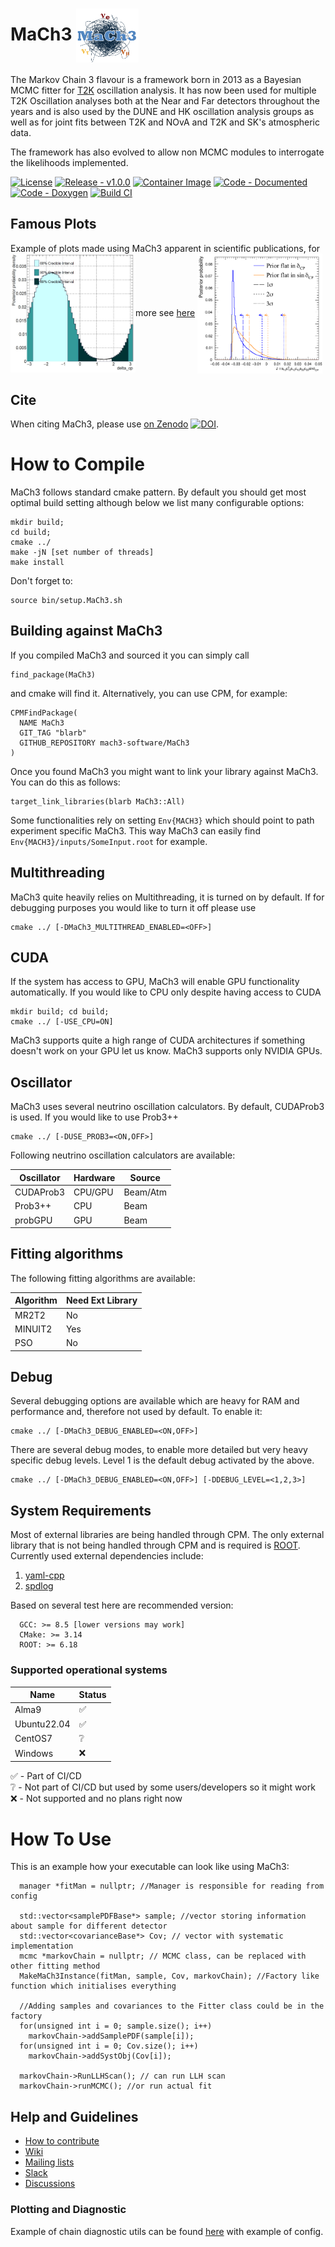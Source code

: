 # MaCh3 <img src="Doc/mach3logo.png" alt="MaCh3" align="center" width="100"/>
The Markov Chain 3 flavour is a framework born in 2013 as a Bayesian MCMC fitter for [T2K](https://t2k-experiment.org/pl/) oscillation analysis. It has now been used for multiple T2K Oscillation analyses both at the Near and Far detectors throughout the years and is also used by the DUNE and HK oscillation analysis groups as well as for joint fits between T2K and NOvA and T2K and SK's atmospheric data.

The framework has also evolved to allow non MCMC modules to interrogate the likelihoods implemented.

[![License](https://img.shields.io/badge/License-BSD_3--Clause-blue.svg)](https://github.com/mach3-software/MaCh3/blob/develop/LICENSE.txt)
[![Release - v1.0.0](https://img.shields.io/badge/Release-v1.0.0-2ea44f)](https://github.com/mach3-software/MaCh3/releases)
[![Container Image](https://img.shields.io/badge/Container-Image-brightgreen)](https://github.com/mach3-software/MaCh3/pkgs/container/mach3)
[![Code - Documented](https://img.shields.io/badge/Code-Documented-2ea44f)](https://github.com/mach3-software/MaCh3/wiki)
[![Code - Doxygen](https://img.shields.io/badge/Code-Doxygen-2ea44f)](https://mach3-software.github.io/MaCh3/index.html)
[![Build CI](https://github.com/mach3-software/MaCh3/actions/workflows/CIBuild.yml/badge.svg)](https://github.com/mach3-software/MaCh3/actions/workflows/CIBuild.yml)
## Famous Plots
Example of plots made using MaCh3 apparent in scientific publications, for more see [here](https://github.com/mach3-software/MaCh3/wiki/14.-MaCh3-in-the-Field)
<img src="Doc/Plots/delta.png" alt="MaCh3" align="left" width="200"/>
<img src="Doc/Plots/Jarlskog.png" alt="MaCh3" align="center" width="200"/>

## Cite
When citing MaCh3, please use [on Zenodo](https://zenodo.org/records/10949376) [![DOI](https://zenodo.org/badge/DOI/10.5281/zenodo.10949376.svg)](https://doi.org/10.5281/zenodo.10949376).

# How to Compile
MaCh3 follows standard cmake pattern. By default you should get most optimal build setting although below we list many configurable options:
```
mkdir build;
cd build;
cmake ../
make -jN [set number of threads]
make install
```

Don't forget to:
```
source bin/setup.MaCh3.sh
```
## Building against MaCh3
If you compiled MaCh3 and sourced it you can simply call
```
find_package(MaCh3)
```
and cmake will find it. Alternatively, you can use CPM, for example:
```
CPMFindPackage(
  NAME MaCh3
  GIT_TAG "blarb"
  GITHUB_REPOSITORY mach3-software/MaCh3
)
```
Once you found MaCh3 you might want to link your library against MaCh3. You can do this as follows:
```
target_link_libraries(blarb MaCh3::All)
```

Some functionalities rely on setting `Env{MACH3}` which should point to path experiment specific MaCh3. This way MaCh3 can easily find `Env{MACH3}/inputs/SomeInput.root` for example.

## Multithreading
MaCh3 quite heavily relies on Multithreading, it is turned on by default. If for debugging purposes you would like to turn it off please use

```
cmake ../ [-DMaCh3_MULTITHREAD_ENABLED=<OFF>]
```

## CUDA
If the system has access to GPU, MaCh3 will enable GPU functionality automatically. If you would like to CPU only despite having access to CUDA
```
mkdir build; cd build;
cmake ../ [-USE_CPU=ON]
```
MaCh3 supports quite a high range of CUDA architectures if something doesn't work on your GPU let us know. MaCh3 supports only NVIDIA GPUs.


## Oscillator
MaCh3 uses several neutrino oscillation calculators. By default, CUDAProb3 is used. If you would like to use Prob3++

```
cmake ../ [-DUSE_PROB3=<ON,OFF>]
```
Following neutrino oscillation calculators are available:

|Oscillator  | Hardware   | Source     |
|------------|------------|------------|
| CUDAProb3  | CPU/GPU    | Beam/Atm   |
| Prob3++    | CPU        | Beam       |
| probGPU    | GPU        | Beam       |

## Fitting algorithms
The following fitting algorithms are available:

| Algorithm  | Need Ext Library |
|------------|------------------|
| MR2T2      | No               |
| MINUIT2    | Yes              |
| PSO        | No               |


## Debug
Several debugging options are available which are heavy for RAM and performance and, therefore not used by default. To enable it:
```
cmake ../ [-DMaCh3_DEBUG_ENABLED=<ON,OFF>]
```
There are several debug modes, to enable more detailed but very heavy specific debug levels. Level 1 is the default debug activated by the above.

```
cmake ../ [-DMaCh3_DEBUG_ENABLED=<ON,OFF>] [-DDEBUG_LEVEL=<1,2,3>]
```
## System Requirements
Most of external libraries are being handled through CPM. The only external library that is not being handled through CPM and is required is [ROOT](https://root.cern/). Currently used external dependencies include:

1. [yaml-cpp](https://github.com/jbeder/yaml-cpp)
2. [spdlog](https://github.com/gabime/spdlog)

Based on several test here are recommended version:
```
  GCC: >= 8.5 [lower versions may work]
  CMake: >= 3.14
  ROOT: >= 6.18
```
### Supported operational systems
| Name        | Status |
|-------------|--------|
| Alma9       | ✅     |
| Ubuntu22.04 | ✅     |
| CentOS7     | ❔     |
| Windows     | ❌     |

✅ - Part of CI/CD <br>
❔ - Not part of CI/CD but used by some users/developers so it might work <br>
❌ - Not supported and no plans right now <br>

# How To Use
This is an example how your executable can look like using MaCh3:
```
  manager *fitMan = nullptr; //Manager is responsible for reading from config

  std::vector<samplePDFBase*> sample; //vector storing information about sample for different detector
  std::vector<covarianceBase*> Cov; // vector with systematic implementation
  mcmc *markovChain = nullptr; // MCMC class, can be replaced with other fitting method
  MakeMaCh3Instance(fitMan, sample, Cov, markovChain); //Factory like function which initialises everything

  //Adding samples and covariances to the Fitter class could be in the factory
  for(unsigned int i = 0; sample.size(); i++)
    markovChain->addSamplePDF(sample[i]);
  for(unsigned int i = 0; Cov.size(); i++)
    markovChain->addSystObj(Cov[i]);

  markovChain->RunLLHScan(); // can run LLH scan
  markovChain->runMCMC(); //or run actual fit
```

## Help and Guidelines
- [How to contribute](https://github.com/mach3-software/MaCh3/blob/develop/CONTRIBUTING.md)
- [Wiki](https://github.com/mach3-software/MaCh3/wiki)
- [Mailing lists](https://www.jiscmail.ac.uk/cgi-bin/webadmin?A0=MACH3)
- [Slack](https://t2k-experiment.slack.com/archives/C06EM0C6D7W/p1705599931356889)
- [Discussions](https://github.com/mach3-software/MaCh3/discussions)

### Plotting and Diagnostic
Example of chain diagnostic utils can be found [here](https://github.com/mach3-software/MaCh3/tree/develop/Diagnostics) with example of config.
